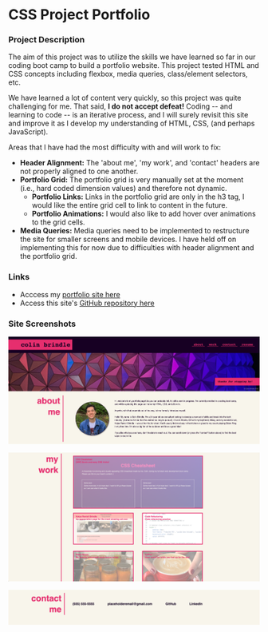 # CSS Project Portfolio

### Project Description

The aim of this project was to utilize the skills we have learned so far in our coding boot camp to build a portfolio website. This project tested HTML and CSS concepts including flexbox, media queries, class/element selectors, etc.

We have learned a lot of content very quickly, so this project was quite challenging for me. That said, **I do not accept defeat!** Coding -- and learning to code -- is an iterative process, and I will surely revisit this site and improve it as I develop my understanding of HTML, CSS, (and perhaps JavaScript).

Areas that I have had the most difficulty with and will work to fix:

- **Header Alignment:** The 'about me', 'my work', and 'contact' headers are not properly aligned to one another.
- **Portfolio Grid:** The portfolio grid is very manually set at the moment (i.e., hard coded dimension values) and therefore not dynamic.
  - **Portfolio Links:** Links in the portfolio grid are only in the
    h3 tag, I would like the entire grid cell to link to content in the future.
  - **Portfolio Animations:** I would also like to add hover over animations to the grid cells.
- **Media Queries:** Media queries need to be implemented to restructure the site for smaller screens and mobile devices. I have held off on implementing this for now due to difficulties with header alignment and the portfolio grid.

### Links

- Acccess my [portfolio site here](https://colinbrindle.github.io/homework-unit-2/)
- Access this site's [GitHub repository here](https://github.com/colinbrindle/homework-unit-2)

### Site Screenshots

![Image of site header & about me](/assets/images/site1.png)

![Image of the portfolio grid](/assets/images/site2.png)

![Image of the contact section](/assets/images/site3.png)
